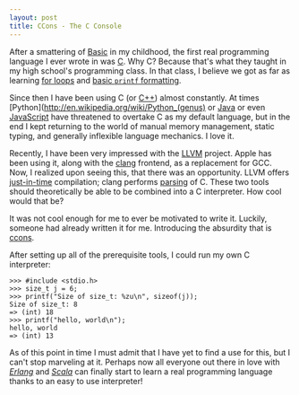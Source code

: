 ```yaml
---
layout: post
title: CCons - The C Console
---
```

After a smattering of [Basic](2010/04/15/my-first-release.html) in my childhood, the first real programming language I ever wrote in was [C](http://www.amazon.com/dp/0131103628). Why C? Because that's what they taught in my high school's programming class. In that class, I believe we got as far as learning [for loops](http://www.haskell.org/~pairwise/intro/section4.html) and [basic `printf` formatting](http://www.opengroup.org/onlinepubs/009695399/utilities/printf.html).

Since then I have been using C (or [C++](http://www.research.att.com/~bs/pronounciation.wav)) almost constantly. At times [Python](http://en.wikipedia.org/wiki/Python_(genus) or [Java](http://en.wikipedia.org/wiki/Java) or even [JavaScript](http://javascript.crockford.com/popular.html) have threatened to overtake C as my default language, but in the end I kept returning to the world of manual memory management, static typing, and generally inflexible language mechanics. I love it.

Recently, I have been very impressed with the [LLVM](http://llvm.org/) project. Apple has been using it, along with the [clang](http://clang.llvm.org/) frontend, as a replacement for GCC. Now, I realized upon seeing this, that there was an opportunity. LLVM offers [just-in-time](http://www.urbandictionary.com/define.php?term=jit) compilation; clang performs [parsing](http://upload.wikimedia.org/wikipedia/commons/3/30/Gruppe_Bisons_%28Bison_bison%29.JPG) of C. These two tools should theoretically be able to be combined into a C interpreter. How cool would that be?

It was not cool enough for me to ever be motivated to write it. Luckily, someone had already written it for me. Introducing the absurdity that is [ccons](http://code.google.com/p/ccons/).

After setting up all of the prerequisite tools, I could run my own C interpreter:

    >>> #include <stdio.h>
    >>> size_t j = 6;
    >>> printf("Size of size_t: %zu\n", sizeof(j));
    Size of size_t: 8
    => (int) 18
    >>> printf("hello, world\n");
    hello, world
    => (int) 13

As of this point in time I must admit that I have yet to find a use for this, but I can't stop marveling at it. Perhaps now all everyone out there in love with [_Erlang_](http://pragprog.com/articles/erlang) and [_Scala_](http://translate.google.com/#it|en|scala) can finally start to learn a real programming language thanks to an easy to use interpreter!
